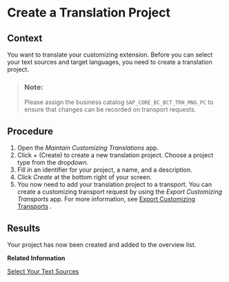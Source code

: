 <!-- loiob7e845dedf484de0b6a6b631e970a016 -->

# Create a Translation Project



<a name="loiob7e845dedf484de0b6a6b631e970a016__section_rfj_2bl_q5b"/>

## Context

You want to translate your customizing extension. Before you can select your text sources and target languages, you need to create a translation project.

> ### Note:  
> Please assign the business catalog `SAP_CORE_BC_BCT_TRN_MNG_PC` to ensure that changes can be recorded on transport requests.



<a name="loiob7e845dedf484de0b6a6b631e970a016__section_qwm_lbl_q5b"/>

## Procedure

1.  Open the *Maintain Customizing Translations* app.
2.  Click *\+* \(Create\) to create a new translation project. Choose a project type from the dropdown.
3.  Fill in an identifier for your project, a name, and a description.
4.  Click *Create* at the bottom right of your screen.
5.  You now need to add your translation project to a transport. You can create a customizing transport request by using the *Export Customizing Transports* app. For more information, see [Export Customizing Transports](export-customizing-transports-a772a0f.md) .



<a name="loiob7e845dedf484de0b6a6b631e970a016__section_pnc_kdl_q5b"/>

## Results

Your project has now been created and added to the overview list.

**Related Information**  


[Select Your Text Sources](select-your-text-sources-3e63075.md "")

